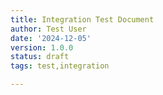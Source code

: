 ```yaml
---
title: Integration Test Document
author: Test User
date: '2024-12-05'
version: 1.0.0
status: draft
tags: test,integration

---
```


